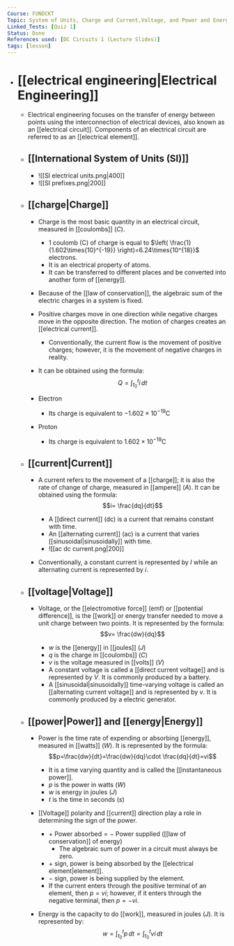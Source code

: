 ```yaml
---
Course: FUNDCKT
Topic: System of Units, Charge and Current,Voltage, and Power and Energy
Linked_Tests: [Quiz 1]
Status: Done
References used: [DC Circuits 1 (Lecture Slides)]
tags: [lesson]
---
```


- # [[electrical engineering|Electrical Engineering]]
	- Electrical engineering focuses on the transfer of energy between points using the interconnection of electrical devices, also known as an [[electrical circuit]]. Components of an electrical circuit are referred to as an [[electrical element]].
	- ## [[International System of Units (SI)]]
		- ![[SI electrical units.png|400]]
		- ![[SI prefixes.png|200]]
	- ## [[charge|Charge]]
		- Charge is the most basic quantity in an electrical circuit, measured in [[coulombs]] ($C$).
			- 1 coulomb (C) of charge is equal to $\left( \frac{1}{1.602\times{10}^{-19}} \right)=6.24\times{10^{18}}$ electrons.
			- It is an electrical property of atoms.
			- It can be transferred to different places and be converted into another form of [[energy]].
		- Because of the [[law of conservation]], the algebraic sum of the electric charges in a system is fixed.
		- Positive charges move in one direction while negative charges move in the opposite direction. The motion of charges creates an [[electrical current]].
			- Conventionally, the current flow is the movement of positive charges; however, it is the movement of negative charges in reality.

		- It can be obtained using the formula: $$Q=\int ^t _{t_{0}} i \, dt$$

		- Electron
			- Its charge is equivalent to $-1.602\times{10^{-19}}\text{C}$
		- Proton
			- Its charge is equivalent to $1.602\times{10^{-19}}\text{C}$
	- ## [[current|Current]]

		- A current refers to the movement of a [[charge]]; it is also the rate of change of charge, measured in [[ampere]] ($A$). It can be obtained using the formula: $$i= \frac{dq}{dt}$$

			- A [[direct current]] (dc) is a current that remains constant with time.
			- An [[alternating current]] (ac) is a current that varies [[sinusoidal|sinusoidally]] with time.
			- ![[ac dc current.png|200]]
		- Conventionally, a constant current is represented by $I$ while an alternating current is represented by $i$.
	- ## [[voltage|Voltage]]

		- Voltage, or the [[electromotive force]] (emf) or [[potential difference]], is the [[work]] or energy transfer needed to move a unit charge between two points. It is represented by the formula: $$v= \frac{dw}{dq}$$

			- $w$ is the [[energy]] in [[joules]] ($J$)
			- $q$ is the charge in [[coulombs]] ($C$)
			- $v$ is the voltage measured in [[volts]] ($V$)
			- A constant voltage is called a [[direct current voltage]] and is represented by $V$. It is commonly produced by a battery.
			- A [[sinusoidal|sinusoidally]] time-varying voltage is called an [[alternating current voltage]] and is represented by $v$. It is commonly produced by a electric generator.
	- ## [[power|Power]] and [[energy|Energy]]

		- Power is the time rate of expending or absorbing [[energy]], measured in [[watts]] ($W$). It is represented by the formula: $$p=\frac{dw}{dt}=\frac{dw}{dq}\cdot \frac{dq}{dt}=vi$$

			- It is a time varying quantity and is called the [[instantaneous power]].
			- $p$ is the power in watts ($W$)
			- $w$ is energy in joules ($J$)
			- $t$ is the time in seconds ($s$)
		- [[Voltage]] polarity and [[current]] direction play a role in determining the sign of the power.
			- $+ \text{ Power absorbed} = - \text{ Power supplied}$ ([[law of conservation]] of energy)
				- The algebraic sum of power in a circuit must always be zero.
			- $+$ sign, power is being absorbed by the [[electrical element|element]].
			- $-$ sign, power is being supplied by the element.
			- If the current enters through the positive terminal of an element, then $p=vi$; however, if it enters through the negative terminal, then $p=-vi$.

		- Energy is the capacity to do [[work]], measured in joules ($J$). It is represented by: $$w=\int ^t _{t_{0}} p \, dt =\int ^t _{t_{0}} vi \, dt $$
